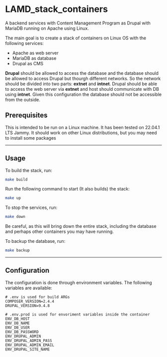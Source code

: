 # LAMD_stack_containers

A backend services with Content Management Program as Drupal with MariaDB running on Apache using Linux.

The main goal is to create a stack of containers on Linux OS with the following services:

- Apache as web server
- MariaDB as database
- Drupal as CMS

__Drupal__ should be allowed to access the database and the database should be allowed to access Drupal but thourgh different networks. So the network should be divided into two parts: __extnet__ and __intnet__. Drupal should be able to access the web server via __extnet__ and host should communicate with DB using __intnet__. Given this configuration the database should not be accessible from the outside.

## Prerequisites

This is intended to be run on a Linux machine. It has been tested on 22.04.1 LTS Jammy. It should work on other Linux distributions, but you may need to install some packages

---

## Usage

To build the stack, run:

```bash
make build
```

Run the following command to start (It also builds) the stack:

```bash
make up
```

To stop the services, run:

```bash
make down
```

Be careful, as this will bring down the entire stack, including the database and perhaps other containers you may have running.

To backup the database, run:

```bash
make backup
```

---

## Configuration

The configuration is done through environment variables. The following variables are available:

```env
# .env is used for build ARGs
COMPOSER_VERSION=2.4.4
DRUPAL_VERSION=9.4.8

# .env.prod is used for envoriment variables inside the container
ENV_DB_HOST
ENV_DB_NAME
ENV_DB_USER
ENV_DB_PASSWORD
ENV_DRUPAL_ADMIN
ENV_DRUPAL_ADMIN_PASS
ENV_DRUPAL_ADMIN_EMAIL
ENV_DRUPAL_SITE_NAME
```
